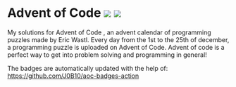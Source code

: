 # Advent of Code ![](https://img.shields.io/badge/day%20📅-9-blue)      ![](https://img.shields.io/badge/stars%20⭐-17-yellow)  
My solutions for Advent of Code , an advent calendar of programming puzzles made by Eric Wastl. Every day from the 1st to the 25th of december, a programming puzzle is uploaded on Advent of Code. Advent of code is a perfect way to get into problem solving and programming in general!

The badges are automatically updated with the help of: https://github.com/J0B10/aoc-badges-action
